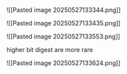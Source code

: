 ![[Pasted image 20250527133344.png]]

![[Pasted image 20250527133435.png]]



![[Pasted image 20250527133553.png]]


higher bit digest are more rare


![[Pasted image 20250527133624.png]]


 
